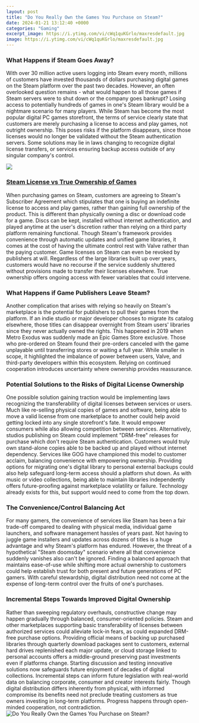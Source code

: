 ```yaml
---
layout: post
title: "Do You Really Own the Games You Purchase on Steam?"
date: 2024-01-21 13:12:40 +0000
categories: "Gaming"
excerpt_image: https://i.ytimg.com/vi/cWq1quKGrlo/maxresdefault.jpg
image: https://i.ytimg.com/vi/cWq1quKGrlo/maxresdefault.jpg
---
```


### What Happens if Steam Goes Away? 
With over 30 million active users logging into Steam every month, millions of customers have invested thousands of dollars purchasing digital games on the Steam platform over the past two decades. However, an often overlooked question remains - what would happen to all those games if Steam servers were to shut down or the company goes bankrupt? Losing access to potentially hundreds of games in one's Steam library would be a nightmare scenario for many players. 
While Steam has become the most popular digital PC games storefront, the terms of service clearly state that customers are merely purchasing a license to access and play games, not outright ownership. This poses risks if the platform disappears, since those licenses would no longer be validated without the Steam authentication servers. Some solutions may lie in laws changing to recognize digital license transfers, or services ensuring backup access outside of any singular company's control.

![](https://beebom.com/wp-content/uploads/2017/10/Steam-Purchase-2.jpg)
### [Steam License vs True Ownership of Games](https://store.fi.io.vn/mommysaurus-mom-mom-2-kids3091-t-shirt)
When purchasing games on Steam, customers are agreeing to Steam's Subscriber Agreement which stipulates that one is buying an indefinite license to access and play games, rather than gaining full ownership of the product. This is different than physically owning a disc or download code for a game. Discs can be kept, installed without internet authentication, and played anytime at the user's discretion rather than relying on a third party platform remaining functional. 
Though Steam's framework provides convenience through automatic updates and unified game libraries, it comes at the cost of having the ultimate control rest with Valve rather than the paying customer. Game licenses on Steam can even be revoked by publishers at will. Regardless of the large libraries built up over years, customers would have no recourse if the service suddenly shuttered without provisions made to transfer their licenses elsewhere. True ownership offers ongoing access with fewer variables that could intervene.
### **What Happens if Game Publishers Leave Steam?** 
Another complication that arises with relying so heavily on Steam's marketplace is the potential for publishers to pull their games from the platform. If an indie studio or major developer chooses to migrate its catalog elsewhere, those titles can disappear overnight from Steam users' libraries since they never actually owned the rights. 
This happened in 2019 when Metro Exodus was suddenly made an Epic Games Store exclusive. Those who pre-ordered on Steam found their pre-orders canceled with the game unplayable until transferring stores or waiting a full year. While smaller in scope, it highlighted the imbalance of power between users, Valve, and third-party developers within this ecosystem. Relying on continued cooperation introduces uncertainty where ownership provides reassurance.
### **Potential Solutions to the Risks of Digital License Ownership**
One possible solution gaining traction would be implementing laws recognizing the transferability of digital licenses between services or users. Much like re-selling physical copies of games and software, being able to move a valid license from one marketplace to another could help avoid getting locked into any single storefront's fate. It would empower consumers while also allowing competition between services.
Alternatively, studios publishing on Steam could implement "DRM-free" releases for purchase which don't require Steam authentication. Customers would truly own stand-alone copies able to be backed up and played without internet dependency. Services like GOG have championed this model to customer acclaim, balancing convenience with empowering ownership. 
Providing options for migrating one's digital library to personal external backups could also help safeguard long-term access should a platform shut down. As with music or video collections, being able to maintain libraries independently offers future-proofing against marketplace volatility or failure. Technology already exists for this, but support would need to come from the top down.
### **The Convenience/Control Balancing Act** 
For many gamers, the convenience of services like Steam has been a fair trade-off compared to dealing with physical media, individual game launchers, and software management hassles of years past. Not having to juggle game installers and updates across dozens of titles is a huge advantage and why Steam's platform has endured. 
However, the threat of a hypothetical "Steam doomsday" scenario where all that convenience suddenly vanishes also can't be ignored. Finding a balanced approach that maintains ease-of-use while shifting more actual ownership to customers could help establish trust for both present and future generations of PC gamers. With careful stewardship, digital distribution need not come at the expense of long-term control over the fruits of one's purchases.
### **Incremental Steps Towards Improved Digital Ownership**
Rather than sweeping regulatory overhauls, constructive change may happen gradually through balanced, consumer-oriented policies. Steam and other marketplaces supporting basic transferability of licenses between authorized services could alleviate lock-in fears, as could expanded DRM-free purchase options. 
Providing official means of backing up purchased libraries through quarterly download packages sent to customers, external hard drives replenished each major update, or cloud storage linked to personal accounts offers a middle-ground preserving past investments even if platforms change. Starting discussion and testing innovative solutions now safeguards future enjoyment of decades of digital collections. 
Incremental steps can inform future legislation with real-world data on balancing corporate, consumer and creator interests fairly. Though digital distribution differs inherently from physical, with informed compromise its benefits need not preclude treating customers as true owners investing in long-term platforms. Progress happens through open-minded cooperation, not contradiction.
![Do You Really Own the Games You Purchase on Steam?](https://i.ytimg.com/vi/cWq1quKGrlo/maxresdefault.jpg)